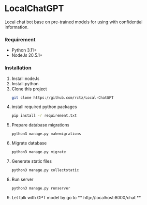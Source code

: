 # LocalChatGPT 
Local chat bot base on pre-trained models for using with confidential information.


### Requirement
* Python 3.11+
* NodeJs 20.5.1+


### Installation
1) Install nodeJs
2) Install python
3) Clone this project
    ```bash
    git clone https://github.com/rctz/Local-ChatGPT
    ```
4) install required python packages
    ```bash
    pip install -r requirement.txt
    ```
5) Prepare database migrations
    ```python
    python3 manage.py makemigrations
    ```
6) Migrate database
    ```python
    python3 manage.py migrate
    ```
7) Generate static files
    ```python
    python3 manage.py collectstatic
    ```
8) Run server
    ```python
    python3 manage.py runserver
    ```
9) Let talk with GPT model by go to ** http://localhost:8000/chat **
